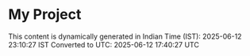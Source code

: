 # My Project

This content is dynamically generated in Indian Time (IST): 2025-06-12 23:10:27 IST
Converted to UTC: 2025-06-12 17:40:27 UTC
